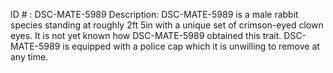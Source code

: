 ID # : DSC-MATE-5989
Description: DSC-MATE-5989 is a male rabbit species standing at roughly 2ft 5in with a unique set of crimson-eyed clown eyes. It is not yet known how DSC-MATE-5989 obtained this trait. DSC-MATE-5989 is equipped with a police cap which it is unwilling to remove at any time.